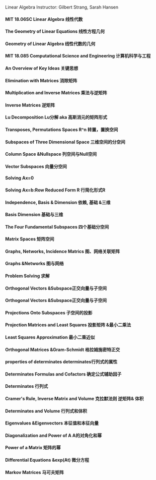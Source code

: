 Linear Algebra
Instructor: Gilbert Strang, Sarah Hansen

#### MIT 18.06SC Linear Algebra 线性代数
#### The Geometry of Linear Equations 线性方程几何
#### Geometry of Linear Algebra 线性代数的几何
#### MIT 18.085 Computational Science and Engineering 计算机科学与工程
#### An Overview of Key Ideas 关键思想
#### Elimination with Matrices 消除矩阵
#### Multiplication and Inverse Matrices 乘法与逆矩阵
#### Inverse Matrices 逆矩阵
#### Lu Decomposition Lu分解 aka 高斯消元的矩阵形式
#### Transposes, Permutations Spaces R^n 转置，置换空间
#### Subspaces of Three Dimensional Space 三维空间的分空间
#### Column Space &Nullspace 列空间与Null空间
#### Vector Subspaces 向量分空间
#### Solving Ax=0
#### Solving Ax=b:Row Reduced Form R 行简化形式R
#### Independence, Basis & Dimension 依赖, 基础 &三维
#### Basis Dimension 基础与三维
#### The Four Fundamental Subspaces 四个基础分空间
#### Matrix Spaces 矩阵空间
#### Graphs, Networks, Incidence Matrics 图、网络关联矩阵
#### Graphs &Networks 图与网络
#### Problem Solving 求解
#### Orthogonal Vectors &Subspace正交向量与子空间
#### Orthogonal Vectors &Subspace正交向量与子空间
#### Projections Onto Subspaces 子空间的投影
#### Projection Matrices and Least Squares 投影矩阵 &最小二乘法
#### Least Squares Approximation 最小二乘近似
#### Orthogonal Matrices &Gram-Schmidt 格拉姆施密特正交
#### properties of determinates determinates行列式的属性
#### Determinates Formulas and Cofactors 确定公式辅助因子
#### Determinates 行列式
#### Cramer's Rule, Inverse Matrix and Volume 克拉默法则 逆矩阵& 体积
#### Determinates and Volume 行列式和体积
#### Eigenvalues &Eigenvectors 本征值和本征向量
#### Diagonalization and Power of A A的对角化和幂
#### Power of a Matrix 矩阵的幂
#### Differential Equations &exp(At) 微分方程
#### Markov Matrices 马可夫矩阵
